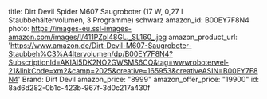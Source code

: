title: Dirt Devil Spider M607 Saugroboter (17 W, 0,27 l Staubbehältervolumen, 3 Programme) schwarz
amazon_id: B00EY7F8N4
photo: https://images-eu.ssl-images-amazon.com/images/I/411PZpl48GL._SL160_.jpg
amazon_product_url: 'https://www.amazon.de/Dirt-Devil-M607-Saugroboter-Staubbeh%C3%A4ltervolumen/dp/B00EY7F8N4?SubscriptionId=AKIAI5DK2NO2GWSMS6CQ&tag=wwwroboterwel-21&linkCode=xm2&camp=2025&creative=165953&creativeASIN=B00EY7F8N4'
Brand: Dirt Devil
amazon_price: "8999"
amazon_offer_price: "19900"
id: 8ad6d282-0b1c-423b-967f-3d0c217a430f
